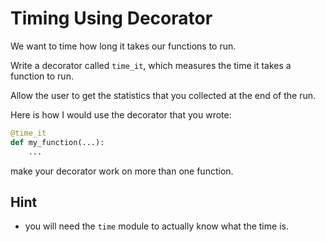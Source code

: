 # Timing Using Decorator

We want to time how long it takes our functions to run.

Write a decorator called `time_it`, which measures the time it takes a function to run.

Allow the user to get the statistics that you collected at the end of the run.

Here is how I would use the decorator that you wrote:

```python
@time_it
def my_function(...):
    ...
```

make your decorator work on more than one function.

## Hint
* you will need the `time` module to actually know what the time is.
